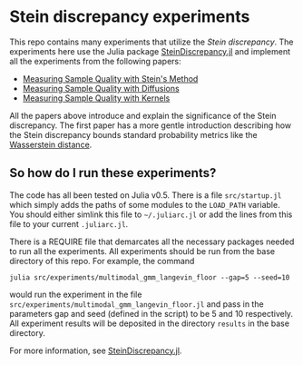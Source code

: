 # Stein discrepancy experiments

This repo contains many experiments that utilize the *Stein discrepancy*.  The
experiments here use the Julia package
[SteinDiscrepancy.jl](https://github.com/jgorham/SteinDiscrepancy.jl) and
implement all the experiments from the following papers:

* [Measuring Sample Quality with Stein's Method](http://arxiv.org/abs/1506.03039)
* [Measuring Sample Quality with Diffusions](https://arxiv.org/abs/1611.06972)
* [Measuring Sample Quality with Kernels](https://arxiv.org/abs/1703.01717)

All the papers above introduce and explain the significance of the Stein
discrepancy.  The first paper has a more gentle introduction describing how
the Stein discrepancy bounds standard probability metrics like the
[Wasserstein distance](https://en.wikipedia.org/wiki/Wasserstein_metric).

## So how do I run these experiments?

The code has all been tested on Julia v0.5. There is a file `src/startup.jl`
which simply adds the paths of some modules to the `LOAD_PATH` variable.
You should either simlink this file to `~/.juliarc.jl` or add the lines
from this file to your current `.juliarc.jl`.

There is a REQUIRE file that demarcates all the necessary packages needed
to run all the experiments. All experiments should be run from
the base directory of this repo. For example, the command

```
julia src/experiments/multimodal_gmm_langevin_floor --gap=5 --seed=10
```

would run the experiment in the file
`src/experiments/multimodal_gmm_langevin_floor.jl` and pass in the
parameters gap and seed (defined in the script) to be 5 and 10 respectively.
All experiment results will be deposited in the directory `results`
in the base directory.

For more information, see [SteinDiscrepancy.jl](https://jgorham.github.io/SteinDiscrepancy.jl/).
